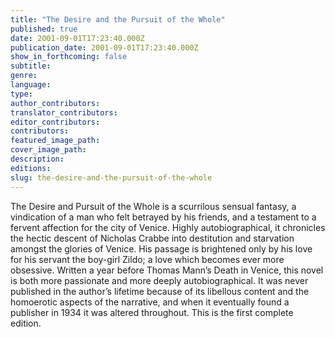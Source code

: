 ```yaml
---
title: "The Desire and the Pursuit of the Whole"
published: true
date: 2001-09-01T17:23:40.000Z
publication_date: 2001-09-01T17:23:40.000Z
show_in_forthcoming: false
subtitle:
genre:
language:
type:
author_contributors:
translator_contributors:
editor_contributors:
contributors:
featured_image_path:
cover_image_path:
description:
editions:
slug: the-desire-and-the-pursuit-of-the-whole
---
```


The Desire and Pursuit of the Whole is a scurrilous sensual fantasy, a vindication of a man who felt betrayed by his friends, and a testament to a fervent affection for the city of Venice. Highly autobiographical, it chronicles the hectic descent of Nicholas Crabbe into destitution and starvation amongst the glories of Venice. His passage is brightened only by his love for his servant the boy-girl Zildo; a love which becomes ever more obsessive. Written a year before Thomas Mann’s Death in Venice, this novel is both more passionate and more deeply autobiographical. It was never published in the author’s lifetime because of its libellous content and the homoerotic aspects of the narrative, and when it eventually found a publisher in 1934 it was altered throughout. This is the first complete edition.

